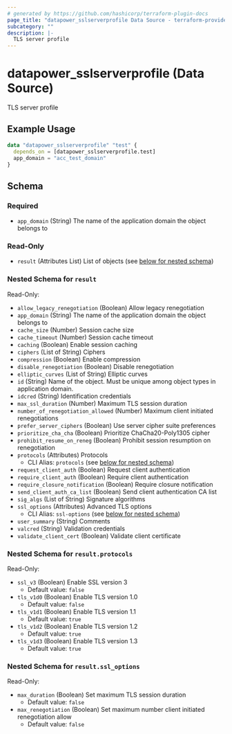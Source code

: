```yaml
---
# generated by https://github.com/hashicorp/terraform-plugin-docs
page_title: "datapower_sslserverprofile Data Source - terraform-provider-datapower"
subcategory: ""
description: |-
  TLS server profile
---
```


# datapower_sslserverprofile (Data Source)

TLS server profile

## Example Usage

```terraform
data "datapower_sslserverprofile" "test" {
  depends_on = [datapower_sslserverprofile.test]
  app_domain = "acc_test_domain"
}
```

<!-- schema generated by tfplugindocs -->
## Schema

### Required

- `app_domain` (String) The name of the application domain the object belongs to

### Read-Only

- `result` (Attributes List) List of objects (see [below for nested schema](#nestedatt--result))

<a id="nestedatt--result"></a>
### Nested Schema for `result`

Read-Only:

- `allow_legacy_renegotiation` (Boolean) Allow legacy renegotiation
- `app_domain` (String) The name of the application domain the object belongs to
- `cache_size` (Number) Session cache size
- `cache_timeout` (Number) Session cache timeout
- `caching` (Boolean) Enable session caching
- `ciphers` (List of String) Ciphers
- `compression` (Boolean) Enable compression
- `disable_renegotiation` (Boolean) Disable renegotiation
- `elliptic_curves` (List of String) Elliptic curves
- `id` (String) Name of the object. Must be unique among object types in application domain.
- `idcred` (String) Identification credentials
- `max_ssl_duration` (Number) Maximum TLS session duration
- `number_of_renegotiation_allowed` (Number) Maximum client initiated renegotiations
- `prefer_server_ciphers` (Boolean) Use server cipher suite preferences
- `prioritize_cha_cha` (Boolean) Prioritize ChaCha20-Poly1305 cipher
- `prohibit_resume_on_reneg` (Boolean) Prohibit session resumption on renegotiation
- `protocols` (Attributes) Protocols
  - CLI Alias: `protocols` (see [below for nested schema](#nestedatt--result--protocols))
- `request_client_auth` (Boolean) Request client authentication
- `require_client_auth` (Boolean) Require client authentication
- `require_closure_notification` (Boolean) Require closure notification
- `send_client_auth_ca_list` (Boolean) Send client authentication CA list
- `sig_algs` (List of String) Signature algorithms
- `ssl_options` (Attributes) Advanced TLS options
  - CLI Alias: `ssl-options` (see [below for nested schema](#nestedatt--result--ssl_options))
- `user_summary` (String) Comments
- `valcred` (String) Validation credentials
- `validate_client_cert` (Boolean) Validate client certificate

<a id="nestedatt--result--protocols"></a>
### Nested Schema for `result.protocols`

Read-Only:

- `ssl_v3` (Boolean) Enable SSL version 3
  - Default value: `false`
- `tls_v1d0` (Boolean) Enable TLS version 1.0
  - Default value: `false`
- `tls_v1d1` (Boolean) Enable TLS version 1.1
  - Default value: `true`
- `tls_v1d2` (Boolean) Enable TLS version 1.2
  - Default value: `true`
- `tls_v1d3` (Boolean) Enable TLS version 1.3
  - Default value: `true`


<a id="nestedatt--result--ssl_options"></a>
### Nested Schema for `result.ssl_options`

Read-Only:

- `max_duration` (Boolean) Set maximum TLS session duration
  - Default value: `false`
- `max_renegotiation` (Boolean) Set maximum number client initiated renegotiation allow
  - Default value: `false`
